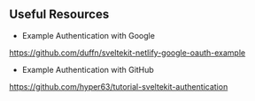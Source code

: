 ## Useful Resources

- Example Authentication with Google 

https://github.com/duffn/sveltekit-netlify-google-oauth-example


- Example Authentication with GitHub 

https://github.com/hyper63/tutorial-sveltekit-authentication
